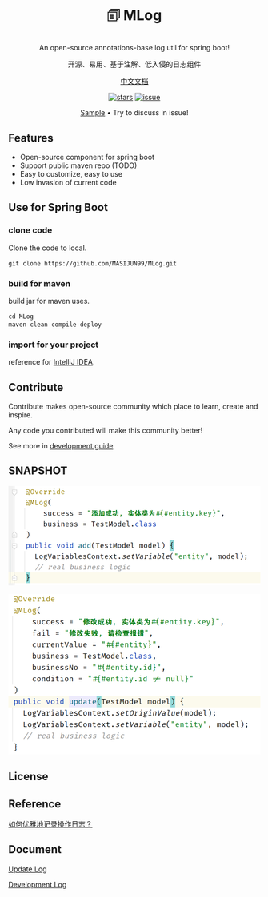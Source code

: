 # <p align="center">🗊 MLog</a></p>


<p align="center">An open-source annotations-base log util for spring boot!</p>
<p align="center">开源、易用、基于注解、低入侵的日志组件</p>

<p align="center">
    <a href="./readme_zh_cn.md">中文文档</a>
</p>

<p align="center">
  <a href="https://github.com/MASIJUN99/MLog/stargazers"><img alt="stars" src="https://img.shields.io/github/stars/MASIJUN99/MLog" /></a>
  <a href="https://github.com/MASIJUN99/MLog/stargazers"><img alt="issue" src="https://img.shields.io/github/issues/MASIJUN99/Mlog"/></a>

</p>

<p align="center">
  <a href="./sample">Sample</a> •
  Try to discuss in issue!
</p>

## Features

* Open-source component for spring boot
* Support public maven repo (TODO)
* Easy to customize, easy to use
* Low invasion of current code

## Use for Spring Boot

### clone code

Clone the code to local.

```shell
git clone https://github.com/MASIJUN99/MLog.git
```

### build for maven

build jar for maven uses.

```shell
cd MLog
maven clean compile deploy
```

### import for your project

reference for [IntelliJ IDEA](https://www.jetbrains.com/help/idea/2022.3/library.html).

## Contribute

Contribute makes open-source community which place to learn, create and inspire.

Any code you contributed will make this community better!

See more in [development guide](documents/development.md)

## SNAPSHOT

![img.png](imgs/snapshot1.png)

![img2.png](imgs/snapshot2.png)

## License

## Reference

[如何优雅地记录操作日志？](https://mp.weixin.qq.com/s/JC51S_bI02npm4CE5NEEow)

## Document

[Update Log](documents/update_log.md)

[Development Log](documents/development_log.md)
